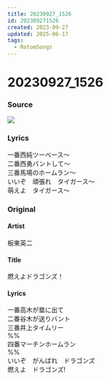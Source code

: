 ```yaml
---
title: 20230927_1526
id: 202309271526
created: 2023-09-27
updated: 2025-06-17
tags:
  - RotomSongs
---
```

# 20230927_1526

### Source

![](https://x.com/Starlystrongest/status/1706918339975798852)

### Lyrics

一番西純ツーベース〜  
二番西勇バントして〜  
三番馬場のホームラン〜  
いいぞ　頑張れ　タイガース〜  
萌えよ　タイガース〜  

### Original

#### Artist

板東英二

#### Title

燃えよドラゴンズ！

#### Lyrics
   
一番高木が塁に出て  
二番谷木が送りバント  
三番井上タイムリー  
%%  
四番マーチンホームラン  
%%   
いいぞ　がんばれ　ドラゴンズ  
燃えよ　ドラゴンズ!  


